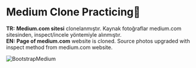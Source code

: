 # Medium Clone Practicing🙌
<b>TR:</b> <b>Medium.com sitesi</b> clonelanmıştır. Kaynak fotoğraflar medium.com sitesinden, inspect/incele yöntemiyle alınmıştır.<br>
<b>EN:</b>  <b>Page of medium.com</b> website is cloned. Source photos upgraded with inspect method from medium.com website.



![BootstrapMedium](https://user-images.githubusercontent.com/109991448/200231689-62b93cfe-852b-4a03-9d01-1732f50c894b.jpg)

